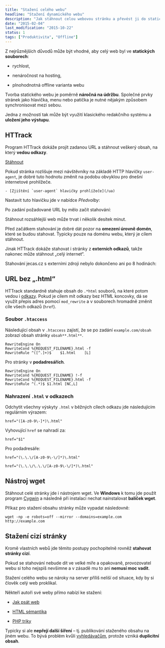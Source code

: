 ```yaml
---
title: "Stažení celého webu"
headline: "Stažení dynamického webu"
description: "Jak stáhnout celou webovou stránku a převést ji do statické HTML podoby."
date: "2015-02-04"
last_modification: "2015-10-22"
status: 1
tags: ["Produktivita", "Offline"]
---
```


Z nejrůznějších důvodů může být vhodné, aby celý web byl ve **statických souborech**:

  - rychlost,

  - nenáročnost na hosting,

  - plnohodnotná offline varianta webu

Tvorba statického webu je poměrně **náročná na údržbu**. Společné prvky stránek jako hlavička, menu nebo patička je nutné nějakým způsobem synchronisovat mezi sebou.

Jedna z možností tak může být využití klasického redakčního systému a **uložení jeho výstupu**.

## HTTrack

Program HTTrack dokáže projít zadanou URL a stáhnout veškerý obsah, na který **vedou odkazy**.

[Stáhnout](http://www.httrack.com/page/2/en/index.html)

Pokud stránka rozlišuje mezi návštěvníky na základě HTTP hlavičky `user-agent`, je dobré tuto hodnotu změnit na podobu obvyklou pro dnešní internetové prohlížeče.

    - [Zjištění `user-agent` hlavičky prohlížeče](/ua)

Nastavit tuto hlavičku jde v nabídce *Předvolby*:

Po zadání požadované URL by mělo začít stahování:

Stáhnout rozsáhlejší web může trvat i několik desítek minut.

Před začátkem stahování je dobré dát pozor na **omezení úrovně domén**, které se budou stahovat. Typicky pouze na doménu webu, který je cílem stáhnout.

Jinak HTTrack dokáže stahovat i stránky z **externích odkazů**, takže nakonec může stáhnout „celý internet“.

Stahování jecas.cz s externími zdroji nebylo dokončeno ani po 8 hodinách:

## URL bez „.html“

HTTrack standardně stahuje obsah do `.*html` souborů, na které potom vedou i [odkazy](/odkaz). Pokud je cílem mít odkazy bez HTML koncovky, dá se využít přepis adres pomocí `mod_rewrite` a v souborech hromadně změnit cíle všech odkazů (`href`).

### Soubor `.htaccess`

Následující obsah v `.htaccess` zajistí, že se po zadání `example.com/obsah` zobrazí obsah stránky `obsah**.html**`.

```
RewriteEngine On
RewriteCond %{REQUEST_FILENAME}.html -f
RewriteRule ^([^.]+)$    $1.html    [L]
```

Pro stránky v **podadresářích**.

```
RewriteEngine On
RewriteCond %{REQUEST_FILENAME} !-f
RewriteCond %{REQUEST_FILENAME}.html -f
RewriteRule ^(.*)$ $1.html [NC,L]
```

### Nahrazení `.html` v odkazech

Odchytit všechny výskyty `.html` v běžných cílech odkazu jde následujícím regulárním výrazem:

```
href="([A-z0-9\-]*)\.html"
```

Vyhovující `href` se nahradí za:

```
href="$1"
```

Pro podadresáře:

```
href="(\.\.\/[A-z0-9\-\/]*)\.html"
```

```
href="(\.\.\/\.\.\/[A-z0-9\-\/]*)\.html"
```

## Nástroj wget

Stáhnout celé stránky jde i nástrojem wget. Ve **Windows** k tomu jde použít program [Cygwin](http://www.cygwin.com/) a následně při instalaci nechat nainstalovat **balíček wget**.

Příkaz pro stažení obsahu stránky může vypadat následovně:

```
wget -np -e robots=off --mirror --domains=example.com http://example.com
```

## Stažení cizí stránky

Kromě vlastních webů jde těmito postupy pochopitelně rovněž **stahovat stránky cizí**.

Pokud se stahování nebude dít ve velké míře a opakovaně, provozovatel webu si toho nejspíš nevšimne a v zásadě mu to ani **nemusí moc vadit**.

Stažení celého webu se nároky na server příliš neliší od situace, kdy by si člověk celý web proklikal.

Někteří autoři své weby přímo nabízí ke stažení:

  - [Jak psát web](http://www.jakpsatweb.cz/download.html)

  - [HTML sémantika](http://semantika.name/download.html)

  - [PHP triky](http://php.vrana.cz/verze-ke-stazeni.php)

Typicky si ale **nepřejí další šíření** – tj. publikování staženého obsahu na jiném webu. To bývá problém kvůli [vyhledávačům](/seo), protože vzniká **duplicitní obsah**.